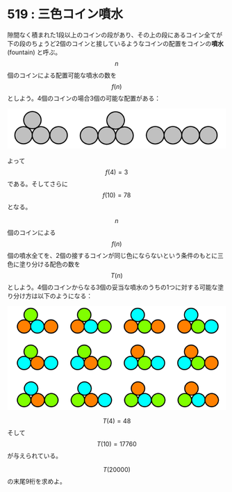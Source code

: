 # 519 : 三色コイン噴水

隙間なく積まれた1段以上のコインの段があり、その上の段にあるコイン全てが下の段のちょうど2個のコインと接しているようなコインの配置をコインの**噴水**(fountain) と呼ぶ。$$n$$個のコインによる配置可能な噴水の数を $$f(n)$$ としよう。4個のコインの場合3個の可能な配置がある：

![](../../.gitbook/assets/image.png)

よって$$f(4) = 3$$ である。そしてさらに $$f(10) = 78$$ となる。

$$n$$ 個のコインによる $$f(n)$$ 個の噴水全てを、2個の接するコインが同じ色にならないという条件のもとに三色に塗り分ける配色の数を $$T(n)$$ としよう。4個のコインからなる3個の妥当な噴水のうちの1つに対する可能な塗り分け方は以下のようになる：

![](<../../.gitbook/assets/image (1) (1).png>)

$$T(4) = 48$$ そして $$T(10) = 17760$$ が与えられている。

$$T(20000)$$ の末尾9桁を求めよ。
